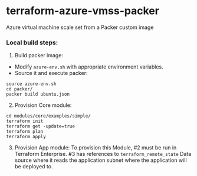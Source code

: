 # terraform-azure-vmss-packer
Azure virtual machine scale set from a Packer custom image

### Local build steps:
1. Build packer image:
- Modify `azure-env.sh` with appropriate environment variables.
- Source it and execute packer:
```
source azure-env.sh
cd packer/
packer build ubuntu.json

```

2. Provision Core module:
```
cd modules/core/examples/simple/
terraform init
terraform get -update=true
terraform plan
terraform apply
```

3. Provision App module:
To provision this Module, #2 must be run in Terraform Enterprise. #3 has references to `terraform_remote_state` Data source where it reads the application subnet where the application will be deployed to.
